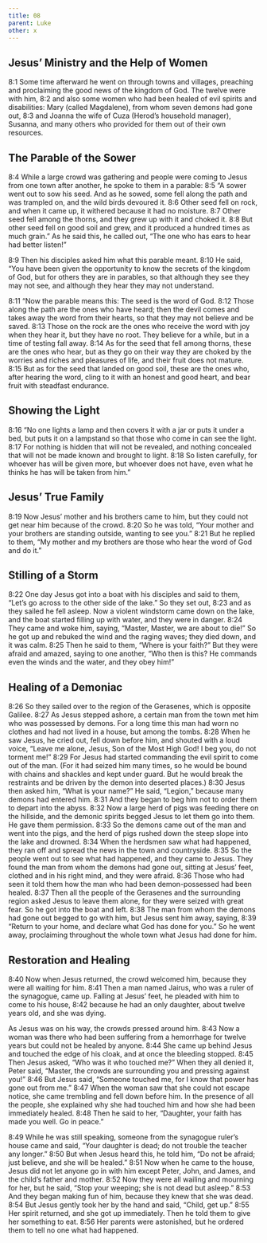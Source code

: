 ```yaml
---
title: 08
parent: Luke
other: x
---
```


## Jesus’ Ministry and the Help of Women

<a name="8:1">8:1</a> Some time afterward he went on through towns and villages, preaching and proclaiming the good news of the kingdom of God. The twelve were with him, <a name="8:2">8:2</a> and also some women who had been healed of evil spirits and disabilities: Mary (called Magdalene), from whom seven demons had gone out, <a name="8:3">8:3</a> and Joanna the wife of Cuza (Herod’s household manager), Susanna, and many others who provided for them out of their own resources.

## The Parable of the Sower

<a name="8:4">8:4</a> While a large crowd was gathering and people were coming to Jesus from one town after another, he spoke to them in a parable: <a name="8:5">8:5</a> “A sower went out to sow his seed. And as he sowed, some fell along the path and was trampled on, and the wild birds devoured it. <a name="8:6">8:6</a> Other seed fell on rock, and when it came up, it withered because it had no moisture. <a name="8:7">8:7</a> Other seed fell among the thorns, and they grew up with it and choked it. <a name="8:8">8:8</a> But other seed fell on good soil and grew, and it produced a hundred times as much grain.” As he said this, he called out, “The one who has ears to hear had better listen!”

<a name="8:9">8:9</a> Then his disciples asked him what this parable meant. <a name="8:10">8:10</a> He said, “You have been given the opportunity to know the secrets of the kingdom of God, but for others they are in parables, so that although they see they may not see, and although they hear they may not understand.

<a name="8:11">8:11</a> “Now the parable means this: The seed is the word of God. <a name="8:12">8:12</a> Those along the path are the ones who have heard; then the devil comes and takes away the word from their hearts, so that they may not believe and be saved. <a name="8:13">8:13</a> Those on the rock are the ones who receive the word with joy when they hear it, but they have no root. They believe for a while, but in a time of testing fall away. <a name="8:14">8:14</a> As for the seed that fell among thorns, these are the ones who hear, but as they go on their way they are choked by the worries and riches and pleasures of life, and their fruit does not mature. <a name="8:15">8:15</a> But as for the seed that landed on good soil, these are the ones who, after hearing the word, cling to it with an honest and good heart, and bear fruit with steadfast endurance.

## Showing the Light

<a name="8:16">8:16</a> “No one lights a lamp and then covers it with a jar or puts it under a bed, but puts it on a lampstand so that those who come in can see the light. <a name="8:17">8:17</a> For nothing is hidden that will not be revealed, and nothing concealed that will not be made known and brought to light. <a name="8:18">8:18</a> So listen carefully, for whoever has will be given more, but whoever does not have, even what he thinks he has will be taken from him.”

## Jesus’ True Family

<a name="8:19">8:19</a> Now Jesus’ mother and his brothers came to him, but they could not get near him because of the crowd. <a name="8:20">8:20</a> So he was told, “Your mother and your brothers are standing outside, wanting to see you.” <a name="8:21">8:21</a> But he replied to them, “My mother and my brothers are those who hear the word of God and do it.”

## Stilling of a Storm

<a name="8:22">8:22</a> One day Jesus got into a boat with his disciples and said to them, “Let’s go across to the other side of the lake.” So they set out, <a name="8:23">8:23</a> and as they sailed he fell asleep. Now a violent windstorm came down on the lake, and the boat started filling up with water, and they were in danger. <a name="8:24">8:24</a> They came and woke him, saying, “Master, Master, we are about to die!” So he got up and rebuked the wind and the raging waves; they died down, and it was calm. <a name="8:25">8:25</a> Then he said to them, “Where is your faith?” But they were afraid and amazed, saying to one another, “Who then is this? He commands even the winds and the water, and they obey him!”

## Healing of a Demoniac

<a name="8:26">8:26</a> So they sailed over to the region of the Gerasenes, which is opposite Galilee. <a name="8:27">8:27</a> As Jesus stepped ashore, a certain man from the town met him who was possessed by demons. For a long time this man had worn no clothes and had not lived in a house, but among the tombs. <a name="8:28">8:28</a> When he saw Jesus, he cried out, fell down before him, and shouted with a loud voice, “Leave me alone, Jesus, Son of the Most High God! I beg you, do not torment me!” <a name="8:29">8:29</a> For Jesus had started commanding the evil spirit to come out of the man. (For it had seized him many times, so he would be bound with chains and shackles and kept under guard. But he would break the restraints and be driven by the demon into deserted places.) <a name="8:30">8:30</a> Jesus then asked him, “What is your name?” He said, “Legion,” because many demons had entered him. <a name="8:31">8:31</a> And they began to beg him not to order them to depart into the abyss. <a name="8:32">8:32</a> Now a large herd of pigs was feeding there on the hillside, and the demonic spirits begged Jesus to let them go into them. He gave them permission. <a name="8:33">8:33</a> So the demons came out of the man and went into the pigs, and the herd of pigs rushed down the steep slope into the lake and drowned. <a name="8:34">8:34</a> When the herdsmen saw what had happened, they ran off and spread the news in the town and countryside. <a name="8:35">8:35</a> So the people went out to see what had happened, and they came to Jesus. They found the man from whom the demons had gone out, sitting at Jesus’ feet, clothed and in his right mind, and they were afraid. <a name="8:36">8:36</a> Those who had seen it told them how the man who had been demon-possessed had been healed. <a name="8:37">8:37</a> Then all the people of the Gerasenes and the surrounding region asked Jesus to leave them alone, for they were seized with great fear. So he got into the boat and left. <a name="8:38">8:38</a> The man from whom the demons had gone out begged to go with him, but Jesus sent him away, saying, <a name="8:39">8:39</a> “Return to your home, and declare what God has done for you.” So he went away, proclaiming throughout the whole town what Jesus had done for him.

## Restoration and Healing

<a name="8:40">8:40</a> Now when Jesus returned, the crowd welcomed him, because they were all waiting for him. <a name="8:41">8:41</a> Then a man named Jairus, who was a ruler of the synagogue, came up. Falling at Jesus’ feet, he pleaded with him to come to his house, <a name="8:42">8:42</a> because he had an only daughter, about twelve years old, and she was dying.

As Jesus was on his way, the crowds pressed around him. <a name="8:43">8:43</a> Now a woman was there who had been suffering from a hemorrhage for twelve years but could not be healed by anyone. <a name="8:44">8:44</a> She came up behind Jesus and touched the edge of his cloak, and at once the bleeding stopped. <a name="8:45">8:45</a> Then Jesus asked, “Who was it who touched me?” When they all denied it, Peter said, “Master, the crowds are surrounding you and pressing against you!” <a name="8:46">8:46</a> But Jesus said, “Someone touched me, for I know that power has gone out from me.” <a name="8:47">8:47</a> When the woman saw that she could not escape notice, she came trembling and fell down before him. In the presence of all the people, she explained why she had touched him and how she had been immediately healed. <a name="8:48">8:48</a> Then he said to her, “Daughter, your faith has made you well. Go in peace.”

<a name="8:49">8:49</a> While he was still speaking, someone from the synagogue ruler’s house came and said, “Your daughter is dead; do not trouble the teacher any longer.” <a name="8:50">8:50</a> But when Jesus heard this, he told him, “Do not be afraid; just believe, and she will be healed.” <a name="8:51">8:51</a> Now when he came to the house, Jesus did not let anyone go in with him except Peter, John, and James, and the child’s father and mother. <a name="8:52">8:52</a> Now they were all wailing and mourning for her, but he said, “Stop your weeping; she is not dead but asleep.” <a name="8:53">8:53</a> And they began making fun of him, because they knew that she was dead. <a name="8:54">8:54</a> But Jesus gently took her by the hand and said, “Child, get up.” <a name="8:55">8:55</a> Her spirit returned, and she got up immediately. Then he told them to give her something to eat. <a name="8:56">8:56</a> Her parents were astonished, but he ordered them to tell no one what had happened.

